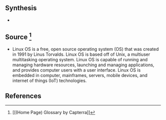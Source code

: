 ## Synthesis
- 
## Source [^1]
- Linux OS is a free, open source operating system (OS) that was created in 1991 by Linus Torvalds. Linux OS is based off of Unix, a multiuser multitasking operating system. Linux OS is capable of running and managing hardware resources, launching and managing applications, and provides computer users with a user interface. Linux OS is embedded in computer, mainframes, servers, mobile devices, and internet of things (IoT) technologies.
## References

[^1]: [[(Home Page) Glossary by Capterra]]